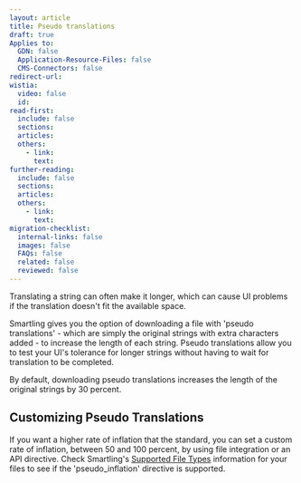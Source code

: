 ```yaml
---
layout: article
title: Pseudo translations
draft: true
Applies to:
  GDN: false
  Application-Resource-Files: false
  CMS-Connectors: false
redirect-url:
wistia:
  video: false
  id:
read-first:
  include: false
  sections:
  articles:
  others:
    - link:
      text:
further-reading:
  include: false
  sections:
  articles:
  others:
    - link:
      text:
migration-checklist:
  internal-links: false
  images: false
  FAQs: false
  related: false
  reviewed: false
---
```



Translating a string can often make it longer, which can cause UI problems if the translation doesn't fit the available space.

Smartling gives you the option of downloading a file with 'pseudo translations' - which are simply the original strings with extra characters added - to increase the length of each string. Pseudo translations allow you to test your UI's tolerance for longer strings without having to wait for translation to be completed.

By default, downloading pseudo translations increases the length of the original strings by 30 percent.

## Customizing Pseudo Translations

If you want a higher rate of inflation that the standard, you can set a custom rate of inflation, between 50 and 100 percent, by using file integration or an API directive. Check Smartling's [Supported File Types](http://docs.smartling.com/pages/supported-file-types/) information for your files to see if the 'pseudo_inflation' directive is supported.